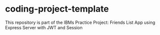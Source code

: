 # coding-project-template

This repository is part of the IBMs Practice Project: Friends List App using Express Server with JWT and Session
